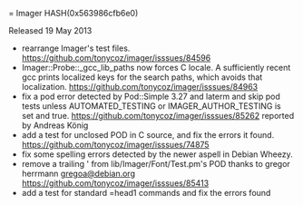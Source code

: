 = Imager HASH(0x563986cfb6e0)

Released 19 May 2013

- rearrange Imager's test files. https://github.com/tonycoz/imager/isssues/84596 
- Imager::Probe::_gcc_lib_paths now forces C locale. A sufficiently recent gcc prints localized keys for the search paths, which avoids that localization. https://github.com/tonycoz/imager/isssues/84963 
- fix a pod error detected by Pod::Simple 3.27 and laterm and skip pod tests unless AUTOMATED_TESTING or IMAGER_AUTHOR_TESTING is set and true. https://github.com/tonycoz/imager/isssues/85262 reported by Andreas König 
- add a test for unclosed POD in C source, and fix the errors it found. https://github.com/tonycoz/imager/isssues/74875 
- fix some spelling errors detected by the newer aspell in Debian Wheezy. 
- remove a trailing ' from lib/Imager/Font/Test.pm's POD thanks to gregor herrmann <gregoa@debian.org> https://github.com/tonycoz/imager/isssues/85413 
- add a test for standard =head1 commands and fix the errors found